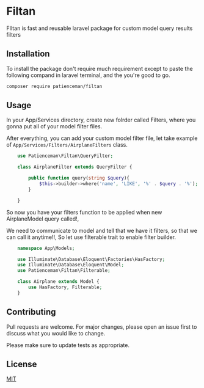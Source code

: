 # Filtan

FIltan is fast and reusable laravel package for custom model query results filters

## Installation

To install the package don't require much requirement except to paste the following compand in laravel terminal,  and the you're good to go.

```bash
composer require patienceman/filtan
```

## Usage
In your App/Services directory, create new folrder called Filters, where you gonna put all of your model filter files.

After everything, you can add your custom model filter file, let take example of ```App/Services/Filters/AirplaneFilters``` class.

```PHP
    use Patienceman\Filtan\QueryFilter;

    class AirplaneFilter extends QueryFilter {

        public function query(string $query){
            $this->builder->where('name', 'LIKE', '%' . $query . '%');
        }

    }
```
So now you have your filters function to be applied when new AirplaneModel query called!,

We need to communicate to model and tell that we have it filters, so that we can call it anytime!!, 
So let use filterable trait to enable filter builder.

```PHP
    namespace App\Models;

    use Illuminate\Database\Eloquent\Factories\HasFactory;
    use Illuminate\Database\Eloquent\Model;
    use Patienceman\Filtan\Filterable;

    class Airplane extends Model {
        use HasFactory, Filterable;
    }
```

## Contributing
Pull requests are welcome. For major changes, please open an issue first to discuss what you would like to change.

Please make sure to update tests as appropriate.

## License
[MIT](https://choosealicense.com/licenses/mit/)
